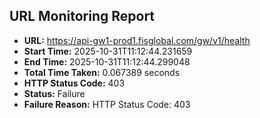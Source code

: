 ## URL Monitoring Report

- **URL:** https://api-gw1-prod1.fisglobal.com/gw/v1/health
- **Start Time:** 2025-10-31T11:12:44.231659
- **End Time:** 2025-10-31T11:12:44.299048
- **Total Time Taken:** 0.067389 seconds
- **HTTP Status Code:** 403
- **Status:** Failure
- **Failure Reason:** HTTP Status Code: 403
